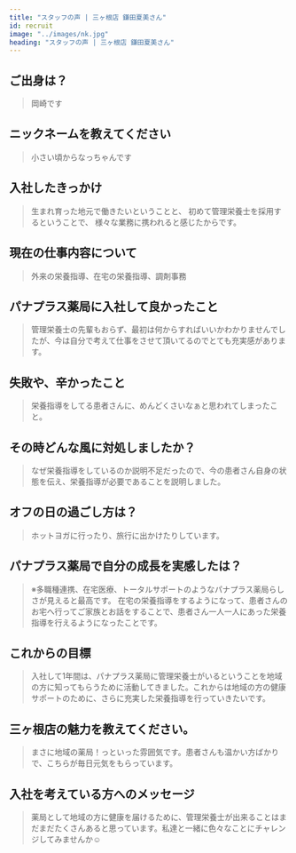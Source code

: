 ```yaml
---
title: "スタッフの声 | 三ヶ根店 鎌田夏美さん"
id: recruit
image: "../images/nk.jpg"
heading: "スタッフの声 | 三ヶ根店 鎌田夏美さん"
---
```


## ご出身は？
> 岡崎です

## ニックネームを教えてください
> 小さい頃からなっちゃんです

## 入社したきっかけ
> 生まれ育った地元で働きたいということと、
初めて管理栄養士を採用するということで、
様々な業務に携われると感じたからです。

## 現在の仕事内容について
> 外来の栄養指導、在宅の栄養指導、調剤事務

## パナプラス薬局に入社して良かったこと
> 管理栄養士の先輩もおらず、最初は何からすればいいかわかりませんでしたが、今は自分で考えて仕事をさせて頂いてるのでとても充実感があります。

## 失敗や、辛かったこと
> 栄養指導をしてる患者さんに、めんどくさいなぁと思われてしまったこと。

## その時どんな風に対処しましたか？
> なぜ栄養指導をしているのか説明不足だったので、今の患者さん自身の状態を伝え、栄養指導が必要であることを説明しました。

## オフの日の過ごし方は？
> ホットヨガに行ったり、旅行に出かけたりしています。

## パナプラス薬局で自分の成長を実感したは？
> ※多職種連携、在宅医療、トータルサポートのようなパナプラス薬局らしさが見えると最高です。
在宅の栄養指導をするようになって、患者さんのお宅へ行ってご家族とお話をすることで、患者さん一人一人にあった栄養指導を行えるようになったことです。

## これからの目標
> 入社して1年間は、パナプラス薬局に管理栄養士がいるということを地域の方に知ってもらうために活動してきました。これからは地域の方の健康サポートのために、さらに充実した栄養指導を行っていきたいです。

## 三ヶ根店の魅力を教えてください。
> まさに地域の薬局！っといった雰囲気です。患者さんも温かい方ばかりで、こちらが毎日元気をもらっています。

## 入社を考えている方へのメッセージ
> 薬局として地域の方に健康を届けるために、管理栄養士が出来ることはまだまだたくさんあると思っています。私達と一緒に色々なことにチャレンジしてみませんか☺️
